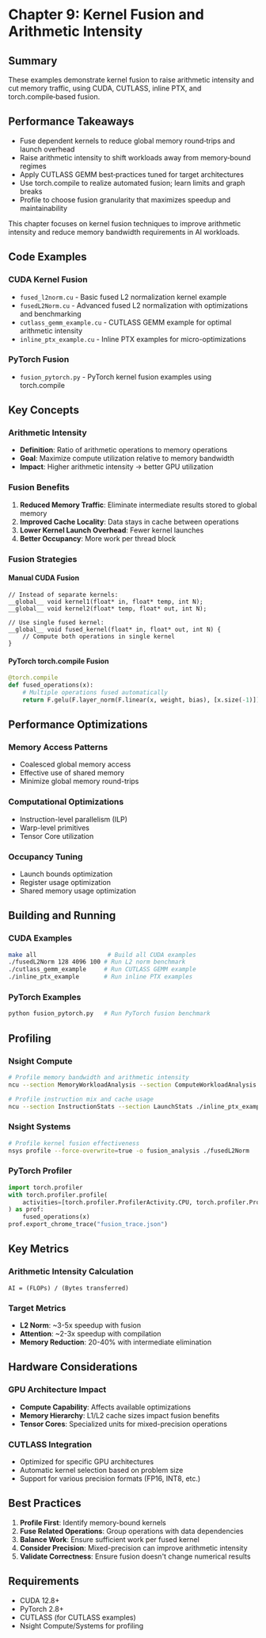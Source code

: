 # Chapter 9: Kernel Fusion and Arithmetic Intensity

## Summary
These examples demonstrate kernel fusion to raise arithmetic intensity and cut memory traffic, using CUDA, CUTLASS, inline PTX, and torch.compile‑based fusion.

## Performance Takeaways
- Fuse dependent kernels to reduce global memory round‑trips and launch overhead
- Raise arithmetic intensity to shift workloads away from memory‑bound regimes
- Apply CUTLASS GEMM best‑practices tuned for target architectures
- Use torch.compile to realize automated fusion; learn limits and graph breaks
- Profile to choose fusion granularity that maximizes speedup and maintainability

This chapter focuses on kernel fusion techniques to improve arithmetic intensity and reduce memory bandwidth requirements in AI workloads.

## Code Examples

### CUDA Kernel Fusion
- `fused_l2norm.cu` - Basic fused L2 normalization kernel example
- `fusedL2Norm.cu` - Advanced fused L2 normalization with optimizations and benchmarking
- `cutlass_gemm_example.cu` - CUTLASS GEMM example for optimal arithmetic intensity
- `inline_ptx_example.cu` - Inline PTX examples for micro-optimizations

### PyTorch Fusion
- `fusion_pytorch.py` - PyTorch kernel fusion examples using torch.compile

## Key Concepts

### Arithmetic Intensity
- **Definition**: Ratio of arithmetic operations to memory operations
- **Goal**: Maximize compute utilization relative to memory bandwidth
- **Impact**: Higher arithmetic intensity → better GPU utilization

### Fusion Benefits
1. **Reduced Memory Traffic**: Eliminate intermediate results stored to global memory
2. **Improved Cache Locality**: Data stays in cache between operations
3. **Lower Kernel Launch Overhead**: Fewer kernel launches
4. **Better Occupancy**: More work per thread block

### Fusion Strategies

#### Manual CUDA Fusion
```cuda
// Instead of separate kernels:
__global__ void kernel1(float* in, float* temp, int N);
__global__ void kernel2(float* temp, float* out, int N);

// Use single fused kernel:
__global__ void fused_kernel(float* in, float* out, int N) {
    // Compute both operations in single kernel
}
```

#### PyTorch torch.compile Fusion
```python
@torch.compile
def fused_operations(x):
    # Multiple operations fused automatically
    return F.gelu(F.layer_norm(F.linear(x, weight, bias), [x.size(-1)]))
```

## Performance Optimizations

### Memory Access Patterns
- Coalesced global memory access
- Effective use of shared memory
- Minimize global memory round-trips

### Computational Optimizations
- Instruction-level parallelism (ILP)
- Warp-level primitives
- Tensor Core utilization

### Occupancy Tuning
- Launch bounds optimization
- Register usage optimization
- Shared memory usage optimization

## Building and Running

### CUDA Examples
```bash
make all                    # Build all CUDA examples
./fusedL2Norm 128 4096 100 # Run L2 norm benchmark
./cutlass_gemm_example     # Run CUTLASS GEMM example
./inline_ptx_example       # Run inline PTX examples
```

### PyTorch Examples
```bash
python fusion_pytorch.py   # Run PyTorch fusion benchmark
```

## Profiling

### Nsight Compute
```bash
# Profile memory bandwidth and arithmetic intensity
ncu --section MemoryWorkloadAnalysis --section ComputeWorkloadAnalysis ./fusedL2Norm

# Profile instruction mix and cache usage
ncu --section InstructionStats --section LaunchStats ./inline_ptx_example
```

### Nsight Systems
```bash
# Profile kernel fusion effectiveness
nsys profile --force-overwrite=true -o fusion_analysis ./fusedL2Norm
```

### PyTorch Profiler
```python
import torch.profiler
with torch.profiler.profile(
    activities=[torch.profiler.ProfilerActivity.CPU, torch.profiler.ProfilerActivity.CUDA]
) as prof:
    fused_operations(x)
prof.export_chrome_trace("fusion_trace.json")
```

## Key Metrics

### Arithmetic Intensity Calculation
```
AI = (FLOPs) / (Bytes transferred)
```

### Target Metrics
- **L2 Norm**: ~3-5x speedup with fusion
- **Attention**: ~2-3x speedup with compilation
- **Memory Reduction**: 20-40% with intermediate elimination

## Hardware Considerations

### GPU Architecture Impact
- **Compute Capability**: Affects available optimizations
- **Memory Hierarchy**: L1/L2 cache sizes impact fusion benefits  
- **Tensor Cores**: Specialized units for mixed-precision operations

### CUTLASS Integration
- Optimized for specific GPU architectures
- Automatic kernel selection based on problem size
- Support for various precision formats (FP16, INT8, etc.)

## Best Practices

1. **Profile First**: Identify memory-bound kernels
2. **Fuse Related Operations**: Group operations with data dependencies
3. **Balance Work**: Ensure sufficient work per fused kernel
4. **Consider Precision**: Mixed-precision can improve arithmetic intensity
5. **Validate Correctness**: Ensure fusion doesn't change numerical results

## Requirements

- CUDA 12.8+
- PyTorch 2.8+
- CUTLASS (for CUTLASS examples)
- Nsight Compute/Systems for profiling